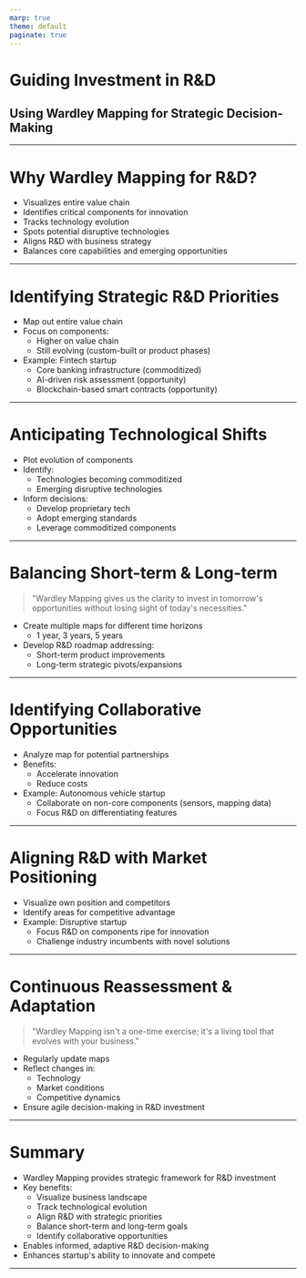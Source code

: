 ```yaml
---
marp: true
theme: default
paginate: true
---
```


# Guiding Investment in R&D
## Using Wardley Mapping for Strategic Decision-Making

---

# Why Wardley Mapping for R&D?

- Visualizes entire value chain
- Identifies critical components for innovation
- Tracks technology evolution
- Spots potential disruptive technologies
- Aligns R&D with business strategy
- Balances core capabilities and emerging opportunities

---

# Identifying Strategic R&D Priorities

- Map out entire value chain
- Focus on components:
  - Higher on value chain
  - Still evolving (custom-built or product phases)
- Example: Fintech startup
  - Core banking infrastructure (commoditized)
  - AI-driven risk assessment (opportunity)
  - Blockchain-based smart contracts (opportunity)

---

# Anticipating Technological Shifts

- Plot evolution of components
- Identify:
  - Technologies becoming commoditized
  - Emerging disruptive technologies
- Inform decisions:
  - Develop proprietary tech
  - Adopt emerging standards
  - Leverage commoditized components

---

# Balancing Short-term & Long-term

> "Wardley Mapping gives us the clarity to invest in tomorrow's opportunities without losing sight of today's necessities."

- Create multiple maps for different time horizons
  - 1 year, 3 years, 5 years
- Develop R&D roadmap addressing:
  - Short-term product improvements
  - Long-term strategic pivots/expansions

---

# Identifying Collaborative Opportunities

- Analyze map for potential partnerships
- Benefits:
  - Accelerate innovation
  - Reduce costs
- Example: Autonomous vehicle startup
  - Collaborate on non-core components (sensors, mapping data)
  - Focus R&D on differentiating features

---

# Aligning R&D with Market Positioning

- Visualize own position and competitors
- Identify areas for competitive advantage
- Example: Disruptive startup
  - Focus R&D on components ripe for innovation
  - Challenge industry incumbents with novel solutions

---

# Continuous Reassessment & Adaptation

> "Wardley Mapping isn't a one-time exercise; it's a living tool that evolves with your business."

- Regularly update maps
- Reflect changes in:
  - Technology
  - Market conditions
  - Competitive dynamics
- Ensure agile decision-making in R&D investment

---

# Summary

- Wardley Mapping provides strategic framework for R&D investment
- Key benefits:
  - Visualize business landscape
  - Track technological evolution
  - Align R&D with strategic priorities
  - Balance short-term and long-term goals
  - Identify collaborative opportunities
- Enables informed, adaptive R&D decision-making
- Enhances startup's ability to innovate and compete

---